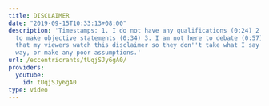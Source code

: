 ```yaml
---
title: DISCLAIMER
date: "2019-09-15T10:33:13+08:00"
description: 'Timestamps: 1. I do not have any qualifications (0:24) 2. I am not here
  to make objective statements (0:34) 3. I am not here to debate (0:57) I highly recommend
  that my viewers watch this disclaimer so they don''t take what I say here the wrong
  way, or make any poor assumptions.'
url: /eccentricrants/tUqjSJy6gA0/
providers:
  youtube:
    id: tUqjSJy6gA0
type: video
---
```

